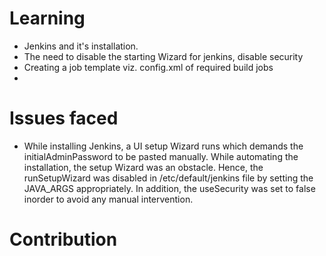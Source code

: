 
# Learning

* Jenkins and it's installation.
* The need to disable the starting Wizard for jenkins, disable security
* Creating a job template viz. config.xml of required build jobs
* 


# Issues faced

* While installing Jenkins, a UI setup Wizard runs which demands the initialAdminPassword to be pasted manually. While automating the installation, the setup Wizard was an obstacle. Hence, the runSetupWizard was disabled in /etc/default/jenkins file by setting the JAVA_ARGS appropriately. In addition, the useSecurity was set to false inorder to avoid any manual intervention.


# Contribution

